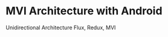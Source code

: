 

# MVI Architecture with Android



Unidirectional Architecture 
Flux, Redux, MVI

<!--stackedit_data:
eyJoaXN0b3J5IjpbLTM5MzEwNjU2MSwtMTkwNzMzMjk0XX0=
-->